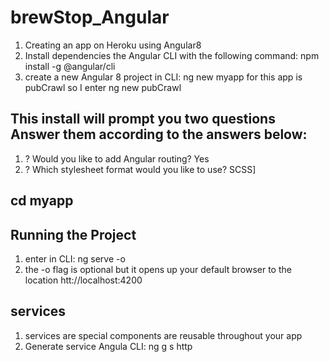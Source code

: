 # brewStop_Angular
1. Creating an app on Heroku using Angular8 
1. Install dependencies the Angular CLI with the following command: npm install -g @angular/cli
1. create a new Angular 8 project in CLI: ng new myapp for this app is pubCrawl so I enter ng new pubCrawl
## This install will prompt you two questions Answer them according to the answers below:

1. ? Would you like to add Angular routing? Yes                                                                          
1. ? Which stylesheet format would you like to use? SCSS] 
## cd myapp 
## Running the Project
1. enter in CLI: ng serve -o
1. the -o flag is optional but it opens up your default browser to the location htt://localhost:4200

## services 
1. services are special components are reusable throughout your app
1. Generate service Angula CLI: ng g s http